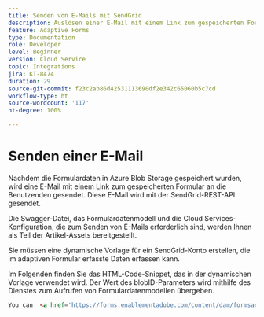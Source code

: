 ```yaml
---
title: Senden von E-Mails mit SendGrid
description: Auslösen einer E-Mail mit einem Link zum gespeicherten Formular
feature: Adaptive Forms
type: Documentation
role: Developer
level: Beginner
version: Cloud Service
topic: Integrations
jira: KT-8474
duration: 29
source-git-commit: f23c2ab86d42531113690df2e342c65060b5c7cd
workflow-type: ht
source-wordcount: '117'
ht-degree: 100%

---
```


# Senden einer E-Mail

Nachdem die Formulardaten in Azure Blob Storage gespeichert wurden, wird eine E-Mail mit einem Link zum gespeicherten Formular an die Benutzenden gesendet. Diese E-Mail wird mit der SendGrid-REST-API gesendet.

Die Swagger-Datei, das Formulardatenmodell und die Cloud Services-Konfiguration, die zum Senden von E-Mails erforderlich sind, werden Ihnen als Teil der Artikel-Assets bereitgestellt.

Sie müssen eine dynamische Vorlage für ein SendGrid-Konto erstellen, die im adaptiven Formular erfasste Daten erfassen kann.


Im Folgenden finden Sie das HTML-Code-Snippet, das in der dynamischen Vorlage verwendet wird. Der Wert des blobID-Parameters wird mithilfe des Dienstes zum Aufrufen von Formulardatenmodellen übergeben.

```html
You can  <a href='https://forms.enablementadobe.com/content/dam/formsanddocuments/azureportalstorage/creditcardapplication/jcr:content?wcmmode=disabled&ampguid={{blobID}}'>access your application here</a> and complete it.
```


